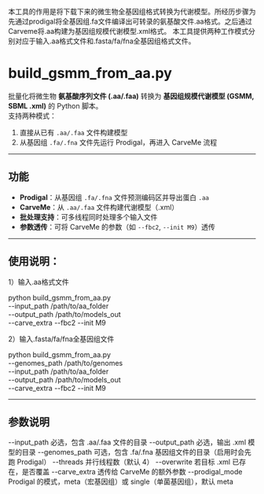 本工具的作用是将下载下来的微生物全基因组格式转换为代谢模型。所经历步骤为先通过prodigal将全基因组.fa文件编译出可转录的氨基酸文件.aa格式。之后通过Carveme将.aa构建为基因组规模代谢模型.xml格式。
本工具提供两种工作模式分别对应于输入.aa格式文件和.fasta/fa/fna全基因组格式文件。
# build_gsmm_from_aa.py
批量化将微生物 **氨基酸序列文件 (.aa/.faa)** 转换为 **基因组规模代谢模型 (GSMM, SBML .xml)** 的 Python 脚本。  
支持两种模式：
1. 直接从已有 `.aa/.faa` 文件构建模型  
2. 从基因组 `.fa/.fna` 文件先运行 Prodigal，再进入 CarveMe 流程

---

## 功能
- **Prodigal**：从基因组 `.fa/.fna` 文件预测编码区并导出蛋白 `.aa`  
- **CarveMe**：从 `.aa/.faa` 文件构建代谢模型（.xml）  
- **批处理支持**：可多线程同时处理多个输入文件  
- **参数透传**：可将 CarveMe 的参数（如 `--fbc2`, `--init M9`）透传  

---

## 使用说明：
1）输入.aa格式文件

python build_gsmm_from_aa.py \
  --input_path /path/to/aa_folder \
  --output_path /path/to/models_out \
  --carve_extra --fbc2 --init M9
  
2）输入.fasta/fa/fna全基因组文件

python build_gsmm_from_aa.py \
  --genomes_path /path/to/genomes \
  --input_path  /path/to/aa_folder \
  --output_path /path/to/models_out \
  --carve_extra --fbc2 --init M9
  
---
## 参数说明
--input_path
必选，包含 .aa/.faa 文件的目录
--output_path
必选，输出 .xml 模型的目录
--genomes_path
可选，包含 .fa/.fna 基因组文件的目录（启用时会先跑 Prodigal）
--threads
并行线程数（默认 4）
--overwrite
若目标 .xml 已存在，是否覆盖
--carve_extra
透传给 CarveMe 的额外参数
--prodigal_mode
Prodigal 的模式，meta（宏基因组）或 single（单菌基因组），默认 meta
